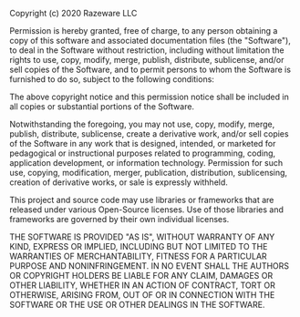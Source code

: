 Copyright (c) 2020 Razeware LLC

Permission is hereby granted, free of charge, to any person
obtaining a copy of this software and associated documentation
files (the "Software"), to deal in the Software without
restriction, including without limitation the rights to use,
copy, modify, merge, publish, distribute, sublicense, and/or
sell copies of the Software, and to permit persons to whom
the Software is furnished to do so, subject to the following
conditions:

The above copyright notice and this permission notice shall be
included in all copies or substantial portions of the Software.

Notwithstanding the foregoing, you may not use, copy, modify,
merge, publish, distribute, sublicense, create a derivative work,
and/or sell copies of the Software in any work that is designed,
intended, or marketed for pedagogical or instructional purposes
related to programming, coding, application development, or
information technology. Permission for such use, copying,
modification, merger, publication, distribution, sublicensing,
creation of derivative works, or sale is expressly withheld.

This project and source code may use libraries or frameworks
that are released under various Open-Source licenses. Use of
those libraries and frameworks are governed by their own
individual licenses.

THE SOFTWARE IS PROVIDED "AS IS", WITHOUT WARRANTY OF ANY KIND,
EXPRESS OR IMPLIED, INCLUDING BUT NOT LIMITED TO THE WARRANTIES OF
MERCHANTABILITY, FITNESS FOR A PARTICULAR PURPOSE AND
NONINFRINGEMENT. IN NO EVENT SHALL THE AUTHORS OR COPYRIGHT
HOLDERS BE LIABLE FOR ANY CLAIM, DAMAGES OR OTHER LIABILITY,
WHETHER IN AN ACTION OF CONTRACT, TORT OR OTHERWISE, ARISING FROM,
OUT OF OR IN CONNECTION WITH THE SOFTWARE OR THE USE OR OTHER
DEALINGS IN THE SOFTWARE.